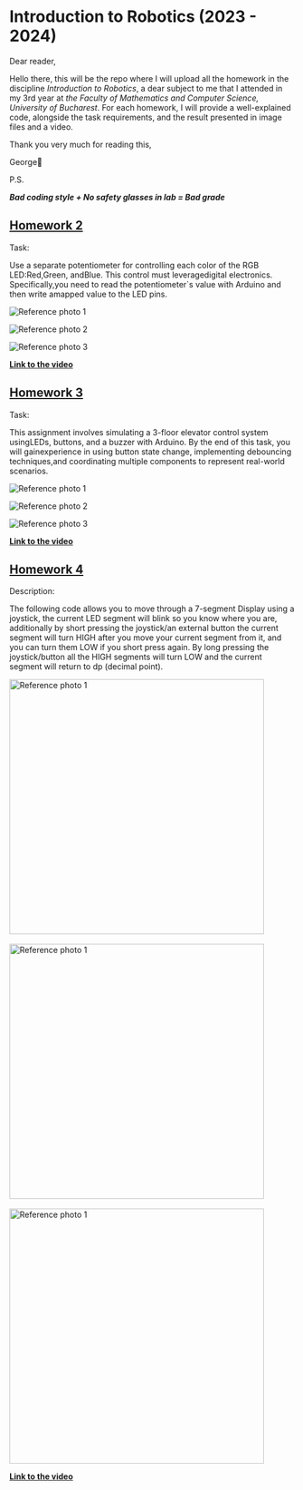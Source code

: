 # Introduction to Robotics (2023 - 2024)

Dear reader,

Hello there, this will be the repo where I will upload all the homework in the discipline *Introduction to Robotics*, a dear subject to me that I attended in my 3rd year at *the Faculty of Mathematics and Computer Science, University of Bucharest*. For each homework, I will provide a well-explained code, alongside the task requirements, and the result presented in image files and a video.

Thank you very much for reading this,
 
 George🎯

P.S.

__*Bad coding style + No safety glasses in lab = Bad grade*__

## [Homework 2](https://github.com/GeorgePopescu318/IntroductionToRobotics/tree/main/Homework2)

Task:

Use a separate potentiometer for controlling each color of the RGB LED:Red,Green, andBlue.  This control must leveragedigital electronics.  Specifically,you  need  to  read  the  potentiometer`s  value  with  Arduino  and  then  write  amapped value to the LED pins.
 
![Reference photo 1](Homework2/ReferencePhotoHomework2_(1).jpeg)

![Reference photo 2](Homework2/ReferencePhotoHomework2_(3).jpeg)

![Reference photo 3](Homework2/ReferencePhotoHomework2_(2).jpeg)

[__Link to the video__](https://drive.google.com/file/d/1RaZQQeRdR0XG1Q5-4MOC7L5BarMdzbdl/view?usp=sharing)

## [Homework 3](https://github.com/GeorgePopescu318/IntroductionToRobotics/tree/main/Homework3)

Task:

This  assignment  involves  simulating  a  3-floor  elevator  control  system  usingLEDs, buttons, and a buzzer with Arduino. By the end of this task, you will gainexperience in using button state change, implementing debouncing techniques,and coordinating multiple components to represent real-world scenarios.
 
![Reference photo 1](Homework3/ReferencePhotoHomework3_(1).jpeg)

![Reference photo 2](Homework3/ReferencePhotoHomework3_(3).jpeg)

![Reference photo 3](Homework3/ReferencePhotoHomework3_(2).jpeg)

[__Link to the video__](https://drive.google.com/file/d/1qiQeKAuW0VKCbqdy7o0GvTWo43vfWPNA/view?usp=sharing)

## [Homework 4](https://github.com/GeorgePopescu318/IntroductionToRobotics/tree/main/Homework4)

Description:

The following code allows you to move through a 7-segment Display using a joystick, the current LED segment will blink so you know where you are,
  additionally by short pressing the joystick/an external button the current segment will turn HIGH after you move your current segment from it, and you can turn them LOW if you
  short press again. By long pressing the joystick/button all the HIGH segments will turn LOW and the current segment will return to dp (decimal point).
 
<img src="Homework4/ReferencePhotoHomework4_(1).jpeg" width="450" title="Reference photo 1" > <br> <br>
<img src="Homework4/ReferencePhotoHomework4_(2).jpeg" width="450" title="Reference photo 1" > <br> <br>
<img src="Homework4/ReferencePhotoHomework4_(3).jpeg" width="450" title="Reference photo 1" > <br>

[__Link to the video__](https://drive.google.com/file/d/1swsIln1Z-k-dDYYwCO2j6CUZ5jYW_hVP/view?usp=drive_link)